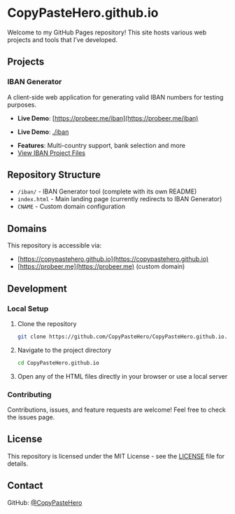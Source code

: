 # CopyPasteHero.github.io

Welcome to my GitHub Pages repository! This site hosts various web projects and tools that I’ve developed.

## Projects

### IBAN Generator
A client-side web application for generating valid IBAN numbers for testing purposes.
- **Live Demo**: [https://probeer.me/iban](https://probeer.me/iban)
+ **Live Demo**: [./iban](./iban)
- **Features**: Multi-country support, bank selection and more
- [View IBAN Project Files](./iban)

## Repository Structure

- `/iban/` - IBAN Generator tool (complete with its own README)
- `index.html` - Main landing page (currently redirects to IBAN Generator)
- `CNAME` - Custom domain configuration

## Domains

This repository is accessible via:
- [https://copypastehero.github.io](https://copypastehero.github.io)
- [https://probeer.me](https://probeer.me) (custom domain)

## Development

### Local Setup
1. Clone the repository
   ```bash
   git clone https://github.com/CopyPasteHero/CopyPasteHero.github.io.git
   ```
2. Navigate to the project directory
   ```bash
   cd CopyPasteHero.github.io
   ```
3. Open any of the HTML files directly in your browser or use a local server

### Contributing
Contributions, issues, and feature requests are welcome! Feel free to check the issues page.

## License
This repository is licensed under the MIT License - see the [LICENSE](./LICENSE) file for details.

## Contact
GitHub: [@CopyPasteHero](https://github.com/CopyPasteHero)